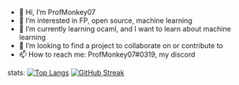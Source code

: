 - 👋 Hi, I’m ProfMonkey07
- 👀 I’m interested in FP, open source, machine learning
- 🌱 I’m currently learning ocaml, and I want to learn about machine learning
- 💞️ I’m looking to find a project to collaborate on or contribute to
- 📫 How to reach me: ProfMonkey07#0319, my discord

stats:
[![Top Langs](https://github-readme-stats.vercel.app/api/top-langs/?username=ProfMonkey07&layout=compact)](https://github.com/yushi1007)
[![GitHub Streak](http://github-readme-streak-stats.herokuapp.com?user=ProfMonkey07&theme=dark&background=000000)](https://git.io/streak-stats)
